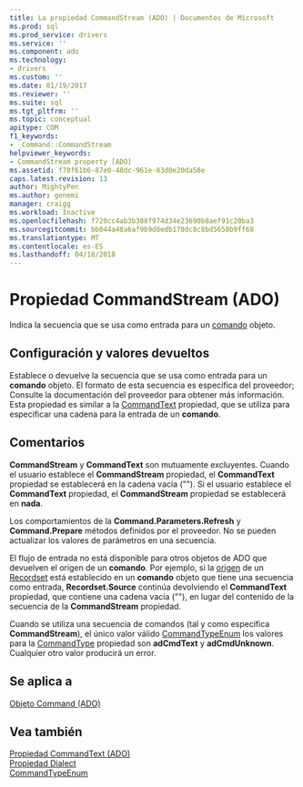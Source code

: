 ```yaml
---
title: La propiedad CommandStream (ADO) | Documentos de Microsoft
ms.prod: sql
ms.prod_service: drivers
ms.service: ''
ms.component: ado
ms.technology:
- drivers
ms.custom: ''
ms.date: 01/19/2017
ms.reviewer: ''
ms.suite: sql
ms.tgt_pltfrm: ''
ms.topic: conceptual
apitype: COM
f1_keywords:
- _Command::CommandStream
helpviewer_keywords:
- CommandStream property [ADO]
ms.assetid: f78f61b6-87e0-48dc-961e-83d0e20da58e
caps.latest.revision: 13
author: MightyPen
ms.author: genemi
manager: craigg
ms.workload: Inactive
ms.openlocfilehash: f720cc4ab3b388f974d34e23690b8aef91c20ba3
ms.sourcegitcommit: bb044a48a6af9b9d8edb178dc8c8bd5658b9ff68
ms.translationtype: MT
ms.contentlocale: es-ES
ms.lasthandoff: 04/18/2018
---
```

# <a name="commandstream-property-ado"></a>Propiedad CommandStream (ADO)
Indica la secuencia que se usa como entrada para un [comando](../../../ado/reference/ado-api/command-object-ado.md) objeto.  
  
## <a name="settings-and-return-values"></a>Configuración y valores devueltos  
 Establece o devuelve la secuencia que se usa como entrada para un **comando** objeto. El formato de esta secuencia es específica del proveedor; Consulte la documentación del proveedor para obtener más información. Esta propiedad es similar a la [CommandText](../../../ado/reference/ado-api/commandtext-property-ado.md) propiedad, que se utiliza para especificar una cadena para la entrada de un **comando**.  
  
## <a name="remarks"></a>Comentarios  
 **CommandStream** y **CommandText** son mutuamente excluyentes. Cuando el usuario establece el **CommandStream** propiedad, el **CommandText** propiedad se establecerá en la cadena vacía (""). Si el usuario establece el **CommandText** propiedad, el **CommandStream** propiedad se establecerá en **nada**.  
  
 Los comportamientos de la **Command.Parameters.Refresh** y **Command.Prepare** métodos definidos por el proveedor. No se pueden actualizar los valores de parámetros en una secuencia.  
  
 El flujo de entrada no está disponible para otros objetos de ADO que devuelven el origen de un **comando**. Por ejemplo, si la [origen](../../../ado/reference/ado-api/source-property-ado-recordset.md) de un [Recordset](../../../ado/reference/ado-api/recordset-object-ado.md) está establecido en un **comando** objeto que tiene una secuencia como entrada, **Recordset.Source** continúa devolviendo el **CommandText** propiedad, que contiene una cadena vacía (""), en lugar del contenido de la secuencia de la **CommandStream** propiedad.  
  
 Cuando se utiliza una secuencia de comandos (tal y como especifica **CommandStream**), el único valor válido [CommandTypeEnum](../../../ado/reference/ado-api/commandtypeenum.md) los valores para la [CommandType](../../../ado/reference/ado-api/commandtype-property-ado.md) propiedad son  **adCmdText** y **adCmdUnknown**. Cualquier otro valor producirá un error.  
  
## <a name="applies-to"></a>Se aplica a  
 [Objeto Command (ADO)](../../../ado/reference/ado-api/command-object-ado.md)  
  
## <a name="see-also"></a>Vea también  
 [Propiedad CommandText (ADO)](../../../ado/reference/ado-api/commandtext-property-ado.md)   
 [Propiedad Dialect](../../../ado/reference/ado-api/dialect-property.md)   
 [CommandTypeEnum](../../../ado/reference/ado-api/commandtypeenum.md)
